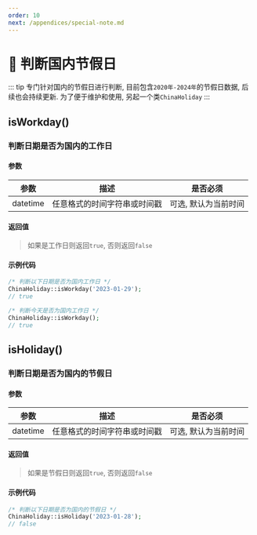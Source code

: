 ```yaml
---
order: 10
next: /appendices/special-note.md
---
```


# 🍏 判断国内节假日

::: tip
专门针对国内的节假日进行判断, 目前包含`2020年-2024年`的节假日数据, 后续也会持续更新. 为了便于维护和使用, 另起一个类`ChinaHoliday`
:::

## isWorkday()

### 判断日期是否为国内的工作日

#### 参数

|    参数    |       描述       |    是否必须     |
|:--------:|:--------------:|:-----------:|
| datetime | 任意格式的时间字符串或时间戳 | 可选, 默认为当前时间 |

#### 返回值

> 如果是工作日则返回`true`, 否则返回`false`

#### 示例代码

```php
/* 判断以下日期是否为国内工作日 */
ChinaHoliday::isWorkday('2023-01-29');
// true

/* 判断今天是否为国内工作日 */
ChinaHoliday::isWorkday();
// true
```

## isHoliday()

### 判断日期是否为国内的节假日

#### 参数

|    参数    |       描述       |    是否必须     |
|:--------:|:--------------:|:-----------:|
| datetime | 任意格式的时间字符串或时间戳 | 可选, 默认为当前时间 |

#### 返回值

> 如果是节假日则返回`true`, 否则返回`false`

#### 示例代码

```php
/* 判断以下日期是否为国内的节假日 */
ChinaHoliday::isHoliday('2023-01-28');
// false
```